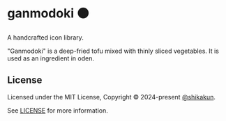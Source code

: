 # ganmodoki 🟤

A handcrafted icon library.

"Ganmodoki" is a deep-fried tofu mixed with thinly sliced vegetables. It is used as an ingredient in oden.

## License

Licensed under the MIT License, Copyright © 2024-present [@shikakun](https://shikakun.com).

See [LICENSE](./LICENSE) for more information.
